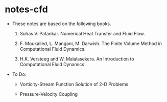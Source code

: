 # notes-cfd

* These notes are based on the following books. 

  1. Suhas V. Patankar. Numerical Heat Transfer and Fluid Flow.

  2. F. Moukalled, L. Mangani, M. Darwish. The Finite Volume Method in Computational Fluid Dynamics.

  3. H.K. Versteeg and W. Malalasekera. An Introduction to Computational Fluid Dynamics

* To Do:
  
  - Vorticity-Stream Function Solution of 2-D Problems
  
  - Pressure-Velocity Coupling
  
